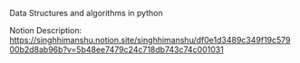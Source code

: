 Data Structures and algorithms in python

Notion Description:
https://singhhimanshu.notion.site/singhhimanshu/df0e1d3489c349f19c57900b2d8ab96b?v=5b48ee7479c24c718db743c74c001031
